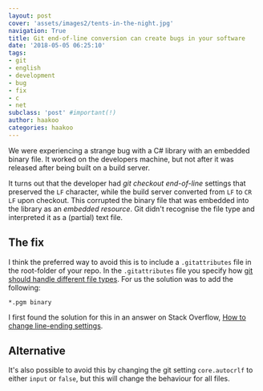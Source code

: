 ```yaml
---
layout: post
cover: 'assets/images2/tents-in-the-night.jpg'
navigation: True
title: Git end-of-line conversion can create bugs in your software
date: '2018-05-05 06:25:10'
tags:
- git
- english
- development
- bug
- fix
- c
- net
subclass: 'post' #important(!)
author: haakoo
categories: haakoo
---
```


We were experiencing a strange bug with a C# library with an embedded binary file. It worked on the developers machine, but not after it was released after being built on a build server.

It turns out that the developer had _git checkout end-of-line_ settings that preserved the `LF` character, while the build server converted from `LF` to `CR LF` upon checkout. This corrupted the binary file that was embedded into the library as an _embedded resource_. Git didn't recognise the file type and interpreted it as a (partial) text file.

## The fix
I think the preferred way to avoid this is to include a `.gitattributes` file in the root-folder of your repo. In the `.gitattributes` file you specify how [git should handle different file types](https://git-scm.com/docs/gitattributes). For us the solution was to add the following:

```
*.pgm binary
```

I first found the solution for this in an answer on Stack Overflow, [How to change line-ending settings](https://stackoverflow.com/a/40821931/930546).

## Alternative
It's also possible to avoid this by changing the git setting `core.autocrlf` to either `input` or `false`, but this will change the behaviour for all files.
